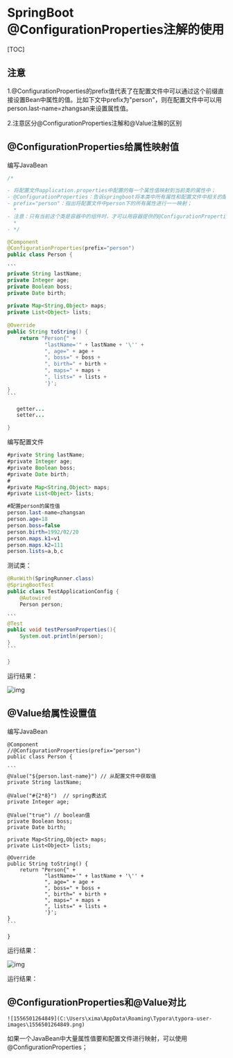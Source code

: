 # SpringBoot @ConfigurationProperties注解的使用

[TOC]

## 注意

1.@ConfigurationProperties的prefix值代表了在配置文件中可以通过这个前缀直接设置Bean中属性的值。比如下文中prefix为"person"，则在配置文件中可以用person.last-name=zhangsan来设置属性值。

2.注意区分@ConfigurationProperties注解和@Value注解的区别

## @ConfigurationProperties给属性映射值

编写JavaBean

~~~java
/*

- 将配置文件application.properties中配置的每一个属性值映射到当前类的属性中；
- @ConfigurationProperties：告诉springboot将本类中所有属性和配置文件中相关的配置进行绑定；
- prefix="person"：指出将配置文件中person下的所有属性进行一一映射；
  *
- 注意：只有当前这个类是容器中的组件时，才可以用容器提供的@ConfigurationProperties功能；
  *
- */

@Component
@ConfigurationProperties(prefix="person")
public class Person {

```
private String lastName;
private Integer age;
private Boolean boss;
private Date birth;
 
private Map<String,Object> maps;
private List<Object> lists;
 
@Override
public String toString() {
    return "Person{" +
            "lastName='" + lastName + '\'' +
            ", age=" + age +
            ", boss=" + boss +
            ", birth=" + birth +
            ", maps=" + maps +
            ", lists=" + lists +
            '}';
}
```

   getter...
   setter...

}
~~~

编写配置文件

```java
#private String lastName;
#private Integer age;
#private Boolean boss;
#private Date birth;
#
#private Map<String,Object> maps;
#private List<Object> lists;

#配置person的属性值
person.last-name=zhangsan
person.age=18
person.boss=false
person.birth=1992/02/20
person.maps.k1=v1
person.maps.k2=111
person.lists=a,b,c
```

测试类：

~~~java
@RunWith(SpringRunner.class)
@SpringBootTest
public class TestApplicationConfig {
    @Autowired
    Person person;

```
@Test
public void testPersonProperties(){
    System.out.println(person);
}
```

}
~~~

运行结果：

![img](https://img-blog.csdn.net/20180808225312905?watermark/2/text/aHR0cHM6Ly9ibG9nLmNzZG4ubmV0L1hVOTA2NzIy/font/5a6L5L2T/fontsize/400/fill/I0JBQkFCMA==/dissolve/70)

## @Value给属性设置值

编写JavaBean

```
@Component
//@ConfigurationProperties(prefix="person")
public class Person {

​```
@Value("${person.last-name}") // 从配置文件中获取值
private String lastName;
 
@Value("#{2*8}")  // spring表达式
private Integer age;
 
@Value("true") // boolean值
private Boolean boss;
private Date birth;
 
private Map<String,Object> maps;
private List<Object> lists;
 
@Override
public String toString() {
    return "Person{" +
            "lastName='" + lastName + '\'' +
            ", age=" + age +
            ", boss=" + boss +
            ", birth=" + birth +
            ", maps=" + maps +
            ", lists=" + lists +
            '}';
}
​```

}
```

运行结果：

![img](https://img-blog.csdn.net/20180808231409860?watermark/2/text/aHR0cHM6Ly9ibG9nLmNzZG4ubmV0L1hVOTA2NzIy/font/5a6L5L2T/fontsize/400/fill/I0JBQkFCMA==/dissolve/70)

运行结果：

## @ConfigurationProperties和@Value对比

 	![1556501264849](C:\Users\xima\AppData\Roaming\Typora\typora-user-images\1556501264849.png)

如果一个JavaBean中大量属性值要和配置文件进行映射，可以使用@ConfigurationProperties；